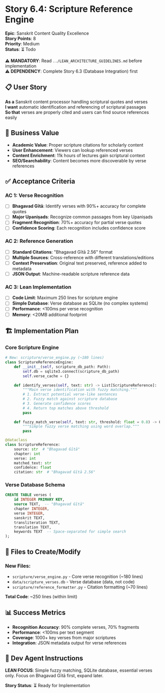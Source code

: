 # Story 6.4: Scripture Reference Engine

**Epic**: Sanskrit Content Quality Excellence  
**Story Points**: 8  
**Priority**: Medium  
**Status**: ⏳ Todo

⚠️ **MANDATORY**: Read `../LEAN_ARCHITECTURE_GUIDELINES.md` before implementation  
⚠️ **DEPENDENCY**: Complete Story 6.3 (Database Integration) first

## 📋 User Story

**As a** Sanskrit content processor handling scriptural quotes and verses  
**I want** automatic identification and referencing of scriptural passages  
**So that** verses are properly cited and users can find source references easily

## 🎯 Business Value

- **Academic Value**: Proper scripture citations for scholarly content
- **User Enhancement**: Viewers can lookup referenced verses
- **Content Enrichment**: 11k hours of lectures gain scriptural context
- **SEO/Searchability**: Content becomes more discoverable by verse references

## ✅ Acceptance Criteria

### **AC 1: Verse Recognition**
- [ ] **Bhagavad Gītā**: Identify verses with 90%+ accuracy for complete quotes
- [ ] **Major Upaniṣads**: Recognize common passages from key Upaniṣads
- [ ] **Fragment Recognition**: 70%+ accuracy for partial verse quotes
- [ ] **Confidence Scoring**: Each recognition includes confidence score

### **AC 2: Reference Generation**
- [ ] **Standard Citations**: "Bhagavad Gītā 2.56" format
- [ ] **Multiple Sources**: Cross-reference with different translations/editions  
- [ ] **Context Preservation**: Original text preserved, reference added to metadata
- [ ] **JSON Output**: Machine-readable scripture reference data

### **AC 3: Lean Implementation**
- [ ] **Code Limit**: Maximum 250 lines for scripture engine
- [ ] **Simple Database**: Verse database as SQLite (no complex systems)
- [ ] **Performance**: <100ms per verse recognition
- [ ] **Memory**: <20MB additional footprint

## 🏗️ Implementation Plan

### **Core Scripture Engine**
```python
# New: scripture/verse_engine.py (~180 lines)
class ScriptureReferenceEngine:
    def __init__(self, scripture_db_path: Path):
        self.db = sqlite3.connect(scripture_db_path)
        self.verse_cache = {}
        
    def identify_verses(self, text: str) -> List[ScriptureReference]:
        """Main verse identification with fuzzy matching."""
        # 1. Extract potential verse-like sentences
        # 2. Fuzzy match against scripture database
        # 3. Generate confidence scores
        # 4. Return top matches above threshold
        pass
        
    def fuzzy_match_verse(self, text: str, threshold: float = 0.8) -> Optional[ScriptureReference]:
        """Simple fuzzy verse matching using word overlap."""
        pass

@dataclass  
class ScriptureReference:
    source: str  # "Bhagavad Gītā"
    chapter: int
    verse: int  
    matched_text: str
    confidence: float
    citation: str  # "Bhagavad Gītā 2.56"
```

### **Verse Database Schema**
```sql
CREATE TABLE verses (
    id INTEGER PRIMARY KEY,
    source TEXT,  -- "Bhagavad Gītā"
    chapter INTEGER,
    verse INTEGER, 
    sanskrit TEXT,
    transliteration TEXT,
    translation TEXT,
    keywords TEXT  -- Space-separated for simple search
);
```

## 📁 Files to Create/Modify

### **New Files:**
- `scripture/verse_engine.py` - Core verse recognition (~180 lines)
- `data/scripture_verses.db` - Verse database (data, not code)
- `scripture/reference_formatter.py` - Citation formatting (~70 lines)

**Total Code**: ~250 lines (within limit)

## 📊 Success Metrics

- **Recognition Accuracy**: 90% complete verses, 70% fragments
- **Performance**: <100ms per text segment
- **Coverage**: 1000+ key verses from major scriptures
- **Integration**: JSON metadata output for verse references

## 🤖 Dev Agent Instructions

**LEAN FOCUS**: Simple fuzzy matching, SQLite database, essential verses only. Focus on Bhagavad Gītā first, expand later.

**Story Status**: ⏳ Ready for Implementation